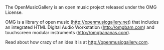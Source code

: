 The OpenMusicGallery is an open music project released under the OMG License.

OMG is a library of open music (http://openmusicgallery.net) that includes an integrated HTML Digital Audio Workstation (http://omgbam.com) and touchscreen modular instruments (http://omgbananas.com).

Read about how crazy of an idea it is at http://openmusicgallery.com.

